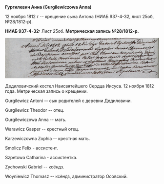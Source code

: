 **Гургилевич Анна (Gurgilewiczowa Anna)**

12 ноября 1812 г -- крещение сына Антона (НИАБ 937-4-32, лист 25об,
№28/1812-р).

**НИАБ 937-4-32:** Лист 25об. **Метрическая запись №28/1812-р.**

![](./media/3e318ae39e9485c3d4f6a0e95457d5c1172779cb.png)

Дедиловичский костел Наисвятейшего Сердца Иисуса. 12 ноября 1812 года.
Метрическая запись о крещении.

Gurgilewicz Antoni -- сын родителей с деревни Дедиловичи.

Gurgilewicz Theodor -- отец.

Gurgilewiczowa Anna -- мать.

Warawicz Gasper -- крестный отец.

Karzewiczowna Zophia -- крестная мать.

Smolicz Felix - ассистент.

Szpetowa Catharina - ассистентка.

Zychowski Gabriel -- ксёндз.

Woyniewicz Thomasz -- ксёндз, администратор Осовский.
